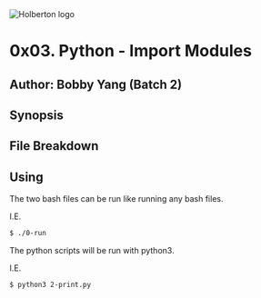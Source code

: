 <img src="https://www.holbertonschool.com/assets/holberton-logo-1cc451260ca3cd297def53f2250a9794810667c7ca7b5fa5879a569a457bf16f.png" alt="Holberton logo">

# 0x03. Python - Import Modules
## Author: Bobby Yang (Batch 2)

## Synopsis

## File Breakdown

## Using
The two bash files can be run like running any bash files.

I.E.
```bash
$ ./0-run
```

The python scripts will be run with python3.

I.E.
```bash
$ python3 2-print.py
```
